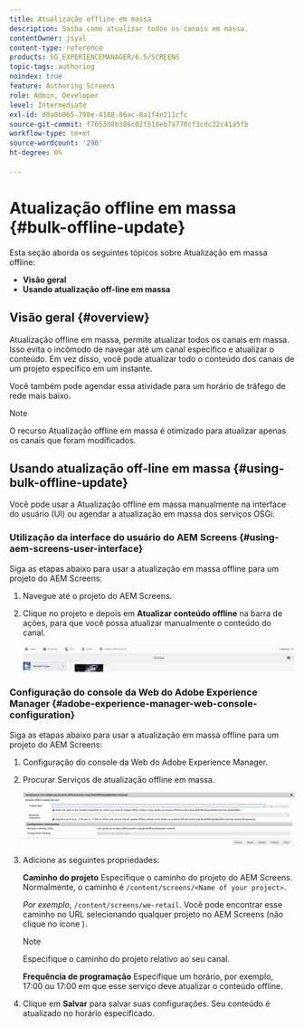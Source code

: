 ```yaml
---
title: Atualização offline em massa
description: Saiba como atualizar todos os canais em massa.
contentOwner: jsyal
content-type: reference
products: SG_EXPERIENCEMANAGER/6.5/SCREENS
topic-tags: authoring
noindex: true
feature: Authoring Screens
role: Admin, Developer
level: Intermediate
exl-id: d0a0b065-798e-4108-86ac-0a1f4e211cfc
source-git-commit: f7653d8b386c02f510eb7a770cf3cdc22c41a5fb
workflow-type: tm+mt
source-wordcount: '290'
ht-degree: 0%

---
```


# Atualização offline em massa {#bulk-offline-update}

Esta seção aborda os seguintes tópicos sobre Atualização em massa offline:

* **Visão geral**
* **Usando atualização off-line em massa**

<!-- OBSOLETE VERSIONS
>[!CAUTION]
>
>This AEM Screens functionality is only available, if you have installed AEM 6.3 Feature Pack 3 or AEM 6.4 Screens Feature Pack 1.
>
>To get access to this Feature Pack, contact Adobe Support and request access. When you have permissions you can download it from Package Share. -->

## Visão geral {#overview}

Atualização offline em massa, permite atualizar todos os canais em massa. Isso evita o incômodo de navegar até um canal específico e atualizar o conteúdo. Em vez disso, você pode atualizar todo o conteúdo dos canais de um projeto específico em um instante.

Você também pode agendar essa atividade para um horário de tráfego de rede mais baixo.

>[!NOTE]
>
>O recurso Atualização offline em massa é otimizado para atualizar apenas os canais que foram modificados.

## Usando atualização off-line em massa {#using-bulk-offline-update}

Você pode usar a Atualização offline em massa manualmente na interface do usuário (UI) ou agendar a atualização em massa dos serviços OSGi.

### Utilização da interface do usuário do AEM Screens {#using-aem-screens-user-interface}

Siga as etapas abaixo para usar a atualização em massa offline para um projeto do AEM Screens:

1. Navegue até o projeto do AEM Screens.
1. Clique no projeto e depois em **Atualizar conteúdo offline** na barra de ações, para que você possa atualizar manualmente o conteúdo do canal.

   ![screen_shot_2018-04-24at122256pm](assets/screen_shot_2018-04-24at122256pm.png)

### Configuração do console da Web do Adobe Experience Manager {#adobe-experience-manager-web-console-configuration}

Siga as etapas abaixo para usar a atualização em massa offline para um projeto do AEM Screens:

1. Configuração do console da Web do Adobe Experience Manager.
1. Procurar Serviços de atualização offline em massa.

   ![screen_shot_2018-04-24at121428pm](assets/screen_shot_2018-04-24at121428pm.png)

1. Adicione as seguintes propriedades:

   **Caminho do projeto** Especifique o caminho do projeto do AEM Screens. Normalmente, o caminho é `/content/screens/<Name of your project>`.

   *Por exemplo*, `/content/screens/we-retail`. Você pode encontrar esse caminho no URL selecionando qualquer projeto no AEM Screens (não clique no ícone ).

   >[!NOTE]
   >
   >Especifique o caminho do projeto relativo ao seu canal.

   **Frequência de programação** Especifique um horário, por exemplo, 17:00 ou 17:00 em que esse serviço deve atualizar o conteúdo offline.

1. Clique em **Salvar** para salvar suas configurações. Seu conteúdo é atualizado no horário especificado.
